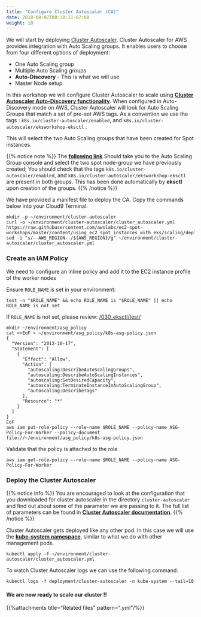```yaml
---
title: "Configure Cluster Autoscaler (CA)"
date: 2018-08-07T08:30:11-07:00
weight: 10
---
```


We will start by deploying [Cluster Autoscaler](https://github.com/kubernetes/autoscaler/tree/master/cluster-autoscaler). Cluster Autoscaler for AWS provides integration with Auto Scaling groups. It enables users to choose from four different options of deployment:

* One Auto Scaling group 
* Multiple Auto Scaling groups
* **Auto-Discovery** - This is what we will use
* Master Node setup

In this workshop we will configure Cluster Autoscaler to scale using **[Cluster Autoscaler Auto-Discovery functionality](https://github.com/kubernetes/autoscaler/blob/master/cluster-autoscaler/FAQ.md)**. When configured in Auto-Discovery mode on AWS, Cluster Autoscaler will look for Auto Scaling Groups that match a set of pre-set AWS tags. As a convention we use the tags : `k8s.io/cluster-autoscaler/enabled`, and `k8s.io/cluster-autoscaler/eksworkshop-eksctl` .

This will select the two Auto Scaling groups that have been created for Spot instances.

{{% notice note %}}
The  **[following link](https://console.aws.amazon.com/ec2/autoscaling/home?#AutoScalingGroups:filter=eksctl-eksworkshop-eksctl-nodegroup-dev;view=details)** Should take you to the
Auto Scaling Group console and select the two spot node-group we have previously created; You should check that
the tags `k8s.io/cluster-autoscaler/enabled`, and `k8s.io/cluster-autoscaler/eksworkshop-eksctl` are present 
in both groups. This has been done automatically by **eksctl** upon creation of the groups.
{{% /notice %}}

We have provided a manifest file to deploy the CA. Copy the commands below into your Cloud9 Terminal. 

```
mkdir -p ~/environment/cluster-autoscaler
curl -o ~/environment/cluster-autoscaler/cluster_autoscaler.yml https://raw.githubusercontent.com/awslabs/ec2-spot-workshops/master/content/using_ec2_spot_instances_with_eks/scaling/deploy_ca.files/cluster_autoscaler.yml
sed -i "s/--AWS_REGION--/${AWS_REGION}/g" ~/environment/cluster-autoscaler/cluster_autoscaler.yml
```
### Create an IAM Policy
We need to configure an inline policy and add it to the EC2 instance profile of the worker nodes

Ensure `ROLE_NAME` is set in your environment:
```
test -n "$ROLE_NAME" && echo ROLE_NAME is "$ROLE_NAME" || echo ROLE_NAME is not set
```
If `ROLE_NAME` is not set, please review: [/030_eksctl/test/](/030_eksctl/test/)

```
mkdir ~/environment/asg_policy
cat <<EoF > ~/environment/asg_policy/k8s-asg-policy.json
{
  "Version": "2012-10-17",
  "Statement": [
    {
      "Effect": "Allow",
      "Action": [
        "autoscaling:DescribeAutoScalingGroups",
        "autoscaling:DescribeAutoScalingInstances",
        "autoscaling:SetDesiredCapacity",
        "autoscaling:TerminateInstanceInAutoScalingGroup",
        "autoscaling:DescribeTags"
      ],
      "Resource": "*"
    }
  ]
}
EoF
aws iam put-role-policy --role-name $ROLE_NAME --policy-name ASG-Policy-For-Worker --policy-document file://~/environment/asg_policy/k8s-asg-policy.json
```

Validate that the policy is attached to the role
```
aws iam get-role-policy --role-name $ROLE_NAME --policy-name ASG-Policy-For-Worker
```

### Deploy the Cluster Autoscaler

{{% notice info %}}
You are encouraged to look at the configuration that you downloaded for cluster autoscaler in the directory `cluster-autoscaler` and find out about some of the parameter we are passing to it. The full list of parameters can be found in **[Cluster Autoscaler documentation](https://github.com/kubernetes/autoscaler/blob/master/cluster-autoscaler/FAQ.md#what-are-the-parameters-to-ca)**. 
{{% /notice %}}

Cluster Autoscaler gets deployed like any other pod. In this case we will use the **[kube-system namespace](https://kubernetes.io/docs/concepts/overview/working-with-objects/namespaces/)**, similar to what we do with other management pods.

```
kubectl apply -f ~/environment/cluster-autoscaler/cluster_autoscaler.yml
```

To watch Cluster Autoscaler logs we can use the following command:
```
kubectl logs -f deployment/cluster-autoscaler -n kube-system --tail=10
```


#### We are now ready to scale our cluster !!

{{%attachments title="Related files" pattern=".yml"/%}}
